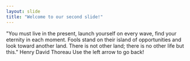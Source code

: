 ```yaml
---
layout: slide
title: "Welcome to our second slide!"
---
```

"You must live in the present, launch yourself on every wave, find your eternity in each moment. Fools stand on their island of opportunities and look toward another land. There is not other land; there is no other life but this." Henry David Thoreau
Use the left arrow to go back!
